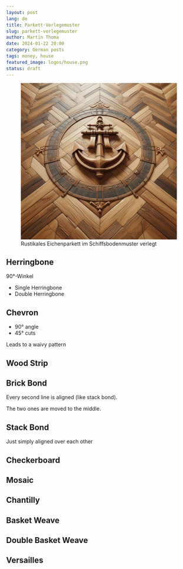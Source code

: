 ```yaml
---
layout: post
lang: de
title: Parkett-Verlegemuster
slug: parkett-verlegemuster
author: Martin Thoma
date: 2024-01-22 20:00
category: German posts
tags: money, house
featured_image: logos/house.png
status: draft
---
```

<figure class="wp-caption aligncenter img-thumbnail">
    <a href="../images/2024/01/rustikales-eichenparkett-schiffsbodenmuster.jpg"><img src="../images/2024/01/rustikales-eichenparkett-schiffsbodenmuster.jpg" alt="Rustikales Eichenparkett im Schiffsbodenmuster verlegt" style="max-height: 512px"/></a>
    <figcaption class="text-center">Rustikales Eichenparkett im Schiffsbodenmuster verlegt</figcaption>
</figure>

## Herringbone

90°-Winkel

* Single Herringbone
* Double Herringbone


## Chevron

* 90° angle
* 45° cuts

Leads to a waivy pattern

## Wood Strip

## Brick Bond

Every second line is aligned (like stack bond).

The two ones are moved to the middle.

## Stack Bond

Just simply aligned over each other

## Checkerboard

## Mosaic


## Chantilly

## Basket Weave

## Double Basket Weave

## Versailles
